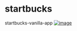 # startbucks
startbucks-vanilla-app
<a href='https://adorable-cannoli-af909a.netlify.app/'> 
  ![image](https://user-images.githubusercontent.com/81800956/229945957-e5980de9-ab9b-4506-b1e4-12dc93c8b1be.png)
<a>

